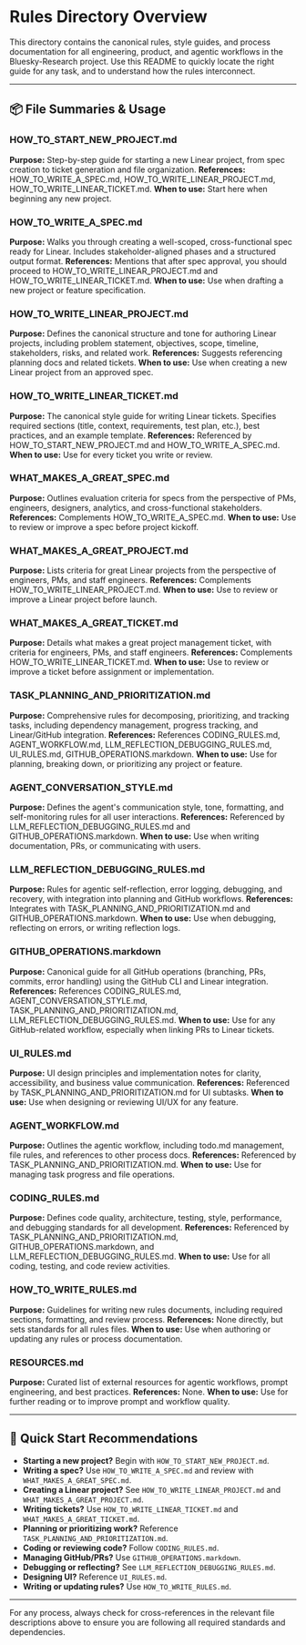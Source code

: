 # Rules Directory Overview

This directory contains the canonical rules, style guides, and process documentation for all engineering, product, and agentic workflows in the Bluesky-Research project. Use this README to quickly locate the right guide for any task, and to understand how the rules interconnect.

---

## 📦 File Summaries & Usage

### HOW_TO_START_NEW_PROJECT.md
**Purpose:** Step-by-step guide for starting a new Linear project, from spec creation to ticket generation and file organization. 
**References:** HOW_TO_WRITE_A_SPEC.md, HOW_TO_WRITE_LINEAR_PROJECT.md, HOW_TO_WRITE_LINEAR_TICKET.md. 
**When to use:** Start here when beginning any new project.

### HOW_TO_WRITE_A_SPEC.md
**Purpose:** Walks you through creating a well-scoped, cross-functional spec ready for Linear. Includes stakeholder-aligned phases and a structured output format. 
**References:** Mentions that after spec approval, you should proceed to HOW_TO_WRITE_LINEAR_PROJECT.md and HOW_TO_WRITE_LINEAR_TICKET.md. 
**When to use:** Use when drafting a new project or feature specification.

### HOW_TO_WRITE_LINEAR_PROJECT.md
**Purpose:** Defines the canonical structure and tone for authoring Linear projects, including problem statement, objectives, scope, timeline, stakeholders, risks, and related work.
**References:** Suggests referencing planning docs and related tickets. 
**When to use:** Use when creating a new Linear project from an approved spec.

### HOW_TO_WRITE_LINEAR_TICKET.md
**Purpose:** The canonical style guide for writing Linear tickets. Specifies required sections (title, context, requirements, test plan, etc.), best practices, and an example template. 
**References:** Referenced by HOW_TO_START_NEW_PROJECT.md and HOW_TO_WRITE_A_SPEC.md. 
**When to use:** Use for every ticket you write or review.

### WHAT_MAKES_A_GREAT_SPEC.md
**Purpose:** Outlines evaluation criteria for specs from the perspective of PMs, engineers, designers, analytics, and cross-functional stakeholders. 
**References:** Complements HOW_TO_WRITE_A_SPEC.md. 
**When to use:** Use to review or improve a spec before project kickoff.

### WHAT_MAKES_A_GREAT_PROJECT.md
**Purpose:** Lists criteria for great Linear projects from the perspective of engineers, PMs, and staff engineers. 
**References:** Complements HOW_TO_WRITE_LINEAR_PROJECT.md. 
**When to use:** Use to review or improve a Linear project before launch.

### WHAT_MAKES_A_GREAT_TICKET.md
**Purpose:** Details what makes a great project management ticket, with criteria for engineers, PMs, and staff engineers. 
**References:** Complements HOW_TO_WRITE_LINEAR_TICKET.md. 
**When to use:** Use to review or improve a ticket before assignment or implementation.

### TASK_PLANNING_AND_PRIORITIZATION.md
**Purpose:** Comprehensive rules for decomposing, prioritizing, and tracking tasks, including dependency management, progress tracking, and Linear/GitHub integration. 
**References:** References CODING_RULES.md, AGENT_WORKFLOW.md, LLM_REFLECTION_DEBUGGING_RULES.md, UI_RULES.md, GITHUB_OPERATIONS.markdown. 
**When to use:** Use for planning, breaking down, or prioritizing any project or feature.

### AGENT_CONVERSATION_STYLE.md
**Purpose:** Defines the agent's communication style, tone, formatting, and self-monitoring rules for all user interactions. 
**References:** Referenced by LLM_REFLECTION_DEBUGGING_RULES.md and GITHUB_OPERATIONS.markdown. 
**When to use:** Use when writing documentation, PRs, or communicating with users.

### LLM_REFLECTION_DEBUGGING_RULES.md
**Purpose:** Rules for agentic self-reflection, error logging, debugging, and recovery, with integration into planning and GitHub workflows. 
**References:** Integrates with TASK_PLANNING_AND_PRIORITIZATION.md and GITHUB_OPERATIONS.markdown. 
**When to use:** Use when debugging, reflecting on errors, or writing reflection logs.

### GITHUB_OPERATIONS.markdown
**Purpose:** Canonical guide for all GitHub operations (branching, PRs, commits, error handling) using the GitHub CLI and Linear integration. 
**References:** References CODING_RULES.md, AGENT_CONVERSATION_STYLE.md, TASK_PLANNING_AND_PRIORITIZATION.md, LLM_REFLECTION_DEBUGGING_RULES.md. 
**When to use:** Use for any GitHub-related workflow, especially when linking PRs to Linear tickets.

### UI_RULES.md
**Purpose:** UI design principles and implementation notes for clarity, accessibility, and business value communication. 
**References:** Referenced by TASK_PLANNING_AND_PRIORITIZATION.md for UI subtasks. 
**When to use:** Use when designing or reviewing UI/UX for any feature.

### AGENT_WORKFLOW.md
**Purpose:** Outlines the agentic workflow, including todo.md management, file rules, and references to other process docs. 
**References:** Referenced by TASK_PLANNING_AND_PRIORITIZATION.md. 
**When to use:** Use for managing task progress and file operations.

### CODING_RULES.md
**Purpose:** Defines code quality, architecture, testing, style, performance, and debugging standards for all development. 
**References:** Referenced by TASK_PLANNING_AND_PRIORITIZATION.md, GITHUB_OPERATIONS.markdown, and LLM_REFLECTION_DEBUGGING_RULES.md. 
**When to use:** Use for all coding, testing, and code review activities.

### HOW_TO_WRITE_RULES.md
**Purpose:** Guidelines for writing new rules documents, including required sections, formatting, and review process. 
**References:** None directly, but sets standards for all rules files. 
**When to use:** Use when authoring or updating any rules or process documentation.

### RESOURCES.md
**Purpose:** Curated list of external resources for agentic workflows, prompt engineering, and best practices. 
**References:** None. 
**When to use:** Use for further reading or to improve prompt and workflow quality.

---

## 🧭 Quick Start Recommendations
- **Starting a new project?** Begin with `HOW_TO_START_NEW_PROJECT.md`.
- **Writing a spec?** Use `HOW_TO_WRITE_A_SPEC.md` and review with `WHAT_MAKES_A_GREAT_SPEC.md`.
- **Creating a Linear project?** See `HOW_TO_WRITE_LINEAR_PROJECT.md` and `WHAT_MAKES_A_GREAT_PROJECT.md`.
- **Writing tickets?** Use `HOW_TO_WRITE_LINEAR_TICKET.md` and `WHAT_MAKES_A_GREAT_TICKET.md`.
- **Planning or prioritizing work?** Reference `TASK_PLANNING_AND_PRIORITIZATION.md`.
- **Coding or reviewing code?** Follow `CODING_RULES.md`.
- **Managing GitHub/PRs?** Use `GITHUB_OPERATIONS.markdown`.
- **Debugging or reflecting?** See `LLM_REFLECTION_DEBUGGING_RULES.md`.
- **Designing UI?** Reference `UI_RULES.md`.
- **Writing or updating rules?** Use `HOW_TO_WRITE_RULES.md`.

---

For any process, always check for cross-references in the relevant file descriptions above to ensure you are following all required standards and dependencies.
